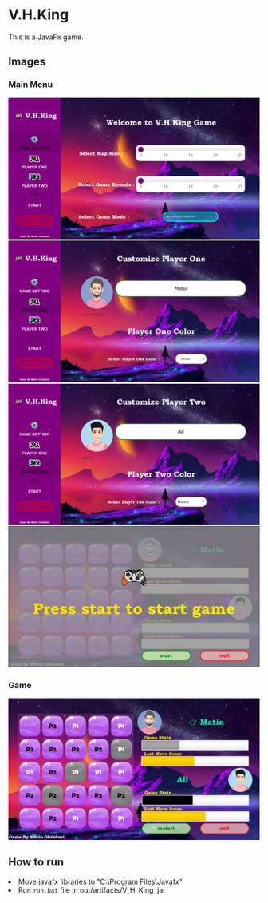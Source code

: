 # V.H.King

This is a JavaFx game.

## Images
### Main Menu
![](images/img.png)
![](images/img_1.png)
![](images/img_2.png)
![](images/img_3.png)

### Game
![](images/game.png)

## How to run
<li>Move javafx libraries to "C:\Program Files\Javafx"</li>
<li>Run <code>run.bat</code> file in out/artifacts/V_H_King_jar</li>
